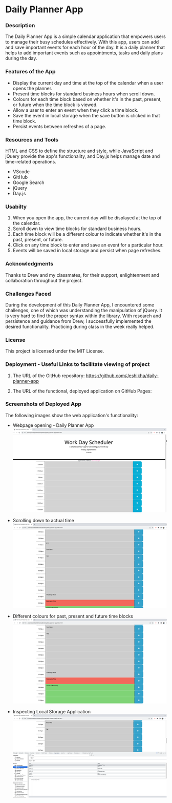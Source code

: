 # Daily Planner App

### Description
The Daily Planner App is a simple calendar application that empowers users to manage their busy schedules effectively. With this app, users can add and save important events for each hour of the day. It is a daily planner that helps to add important events such as appointments, tasks and daily plans during the day.

### Features of the App
* Display the current day and time at the top of the calendar when a user opens the planner.
* Present time blocks for standard business hours when scroll down.
* Colours for each time block based on whether it's in the past, present, or future when the time block is viewed.
* Allow a user to enter an event when they click a time block.
* Save the event in local storage when the save button is clicked in that time block.
* Persist events between refreshes of a page.

### Resources and Tools
HTML and CSS to define the structure and style, while JavaScript and jQuery provide the app's functionality, and Day.js helps manage date and time-related operations.
* VScode
* GitHub
* Google Search
* jQuery
* Day.js

### Usabilty
1. When you open the app, the current day will be displayed at the top of the calendar.
2. Scroll down to view time blocks for standard business hours.
3. Each time block will be a different colour to indicate whether it's in the past, present, or future.
4. Click on any time block to enter and save an event for a particular hour.
5. Events will be saved in local storage and persist when page refreshes.

### Acknowledgments
Thanks to Drew and my classmates, for their support, enlightenment and collaboration throughout the project.

### Challenges Faced
During the development of this Daily Planner App, I encountered some challenges, one of which was understanding the manipulation of jQuery. It is very hard to find the proper syntax within the library. With research and persistence and guidance from Drew, I successfully implemented the desired functionality. Practicing during class in the week really helped.

### License
This project is licensed under the MIT License.

### Deployment - Useful Links to facilitate viewing of project

1. The URL of the GitHub repository: https://github.com/Jeshikha/daily-planner-app

2. The URL of the functional, deployed application on GitHub Pages:

### Screenshots of Deployed App

The following images show the web application's functionality:

* Webpage opening - Daily Planner App
![opening the code in the browser](/images/open.png)

* Scrolling down to actual time
![Scrolling down](/images/scroll.png)

* Different colours for past, present and future time blocks
![Colours of time blocks](/images/colour.png)

* Inspecting Local Storage Application
![Inspecting Local Storage Application](/images/app.png)

